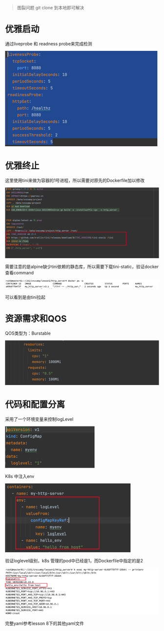 > 图裂问题 git clone 到本地即可解决
# 优雅启动

通过liveprobe 和 readness probe来完成检测

![img.png](screenshots/img.png)

# 优雅终止

这里使用tini来做为容器的1号进程，所以需要对原先的Dockerfile加以修改

![img_1.png](screenshots/img_1.png)

需要注意的是alpine缺少tini依赖的静态库，所以需要下载tini-static，验证docker 查看command

![img_2.png](screenshots/img_2.png)

可以看到是由tini拉起

# 资源需求和QOS

QOS类型为：Burstable

![img_3.png](screenshots/img_3.png)

# 代码和配置分离

采用了一个环境变量来控制logLevel 

![img_4.png](screenshots/img_4.png)

K8s 中注入env

![img_6.png](screenshots/img_6.png)

验证loglevel级别，k8s 管理的pod中已经是1，而Dockerfile中指定的是2

![img_5.png](screenshots/img_5.png)

完整yaml参考lesson 8下的其他yaml文件